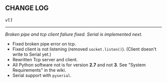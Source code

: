 CHANGE LOG
----------
*v1.1*
***
_Broken pipe and tcp client faliure fixed. Serial is implemented next._
* Fixed broken pipe error on tcp. 
* Fixed client is not listening (removed `socket.listen()`). (Client doesn't write to Serial yet.)
* Rewritten Tcp server and client.
* All Python software not is for version **2.7** and not **3**. See "System Requirements" in the wiki.
* Serial support with `pyserial`.
